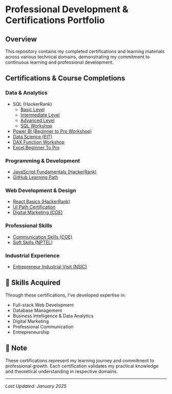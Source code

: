 # Professional Development & Certifications Portfolio

## Overview
This repository contains my completed certifications and learning materials across various technical domains, demonstrating my commitment to continuous learning and professional development.

## Certifications & Course Completions

### Data & Analytics
- SQL (HackerRank)
  - [Basic Level](https://github.com/lakshaykamat/certifications/blob/main/sql_basic%20-%20Hackerrank.pdf)
  - [Intermediate Level](https://github.com/lakshaykamat/certifications/blob/main/sql_intermediate%20-%20Hackerrank.pdf)
  - [Advanced Level](https://github.com/lakshaykamat/certifications/blob/main/sql_advanced%20-%20Hackerrank.pdf)
  - [SQL Workshop]()
- [Power BI (Beginner to Pro Workshop)](https://github.com/lakshaykamat/certifications/blob/main/Power%20BI%20Beginner%20to%20Pro%20Workshop%20%20-%20Pragmatic%20Works.pdf)
- [Data Science (EIT)](https://github.com/lakshaykamat/certifications/blob/main/Data%20Science%20-%20EIT.pdf)
- [DAX Function Workshop](https://github.com/lakshaykamat/certifications/blob/main/DAX%20Functions%20Workshop%20-%20Pragmatic%20Works.pdf)
- [Excel Beginner To Pro](https://github.com/lakshaykamat/certifications/blob/main/Excel%20Beginner%20to%20Pro%20-%20Pragmatic%20Works.pdf)
### Programming & Development
- [JavaScript Fundamentals (HackerRank)](https://github.com/lakshaykamat/certifications/blob/main/javascript_basic%20-%20Hackerrank.pdf)
- [GitHub Learning Path](https://github.com/lakshaykamat/certifications/blob/main/Gituhb%20-%20Great%20Learning.pdf)


### Web Development & Design
- [React Basics (HackerRank)](https://github.com/lakshaykamat/certifications/blob/main/react_basic%20-%20Hackerrank.pdf)
- [UI Path Certification](https://github.com/lakshaykamat/certifications/blob/main/UI%20Path.pdf)
- [Digital Marketing (COE)](https://github.com/lakshaykamat/certifications/blob/main/Digital%20Marketing%20-%20COE.pdf)

### Professional Skills
- [Communication Skills (COE)](https://github.com/lakshaykamat/certifications/blob/main/Communication%20Skills%20-%20COE.pdf)
- [Soft Skills (NPTEL)](https://github.com/lakshaykamat/certifications/blob/main/Soft%20Skills%20-%20NPTEL%20.pdf)

### Industrial Experience
- [Entrepreneur Industrial Visit (NSIC)](https://github.com/lakshaykamat/certifications/blob/main/Entrepreneur%20Industrial%20Visit%20-%20NSIC.pdf)

## 🚀 Skills Acquired
Through these certifications, I've developed expertise in:
- Full-stack Web Development
- Database Management
- Business Intelligence & Data Analytics
- Digital Marketing
- Professional Communication
- Entrepreneurship

## 📝 Note
These certifications represent my learning journey and commitment to professional growth. Each certification validates my practical knowledge and theoretical understanding in respective domains.

---
*Last Updated: January 2025*
